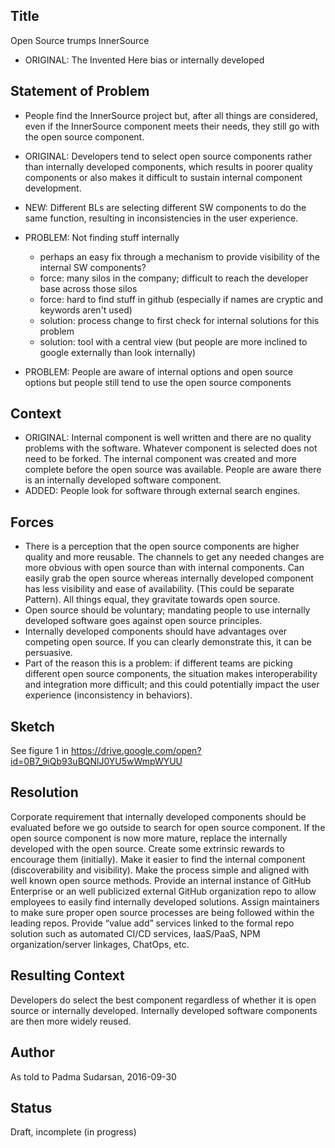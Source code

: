 ## Title
Open Source trumps InnerSource
* ORIGINAL: The Invented Here bias or internally developed

## Statement of Problem
* People find the InnerSource project but, after all things are considered, even if the InnerSource component meets their needs, they still go with the open source component.
* ORIGINAL: Developers tend to select open source components rather than internally developed components, which results in poorer quality components or also makes it difficult to sustain internal component development.
* NEW: Different BLs are selecting different SW components to do the same function, resulting in inconsistencies in the user experience.

* PROBLEM: Not finding stuff internally 
    - perhaps an easy fix through a mechanism to provide visibility of the internal SW components?
    - force: many silos in the company; difficult to reach the developer base across those silos
    - force: hard to find stuff in github (especially if names are cryptic and keywords aren't used)
    - solution: process change to first check for internal solutions for this problem
    - solution: tool with a central view (but people are more inclined to google externally than look internally)
* PROBLEM: People are aware of internal options and open source options but people still tend to use the open source components

## Context
* ORIGINAL: Internal component is well written and there are no quality problems with the software. Whatever component is selected does not need to be forked. The internal component was created and more complete before the open source was available. People are aware there is an internally developed software component.
* ADDED: People look for software through external search engines.

## Forces 
* There is a perception that the open source components are higher quality and more reusable. The channels to get any needed changes are more obvious with open source than with internal components. Can easily grab the open source whereas internally developed component has less visibility and ease of availability. (This could be separate Pattern). All things equal, they gravitate towards open source.
* Open source should be voluntary; mandating people to use internally developed software goes against open source principles.
* Internally developed components should have advantages over competing open source. If you can clearly demonstrate this, it can be persuasive.
* Part of the reason this is a problem: if different teams are picking different open source components, the situation makes interoperability and integration more difficult; and this could potentially impact the user experience (inconsistency in behaviors).

## Sketch
See figure 1 in https://drive.google.com/open?id=0B7_9iQb93uBQNlJ0YU5wWmpWYUU 

## Resolution
Corporate requirement that internally developed components should be evaluated before we go outside to search for open source component. If the open source component is now more mature, replace the internally developed with the open source. Create some extrinsic rewards to encourage them (initially). Make it easier to find the internal component (discoverability and visibility). Make the process simple and aligned with well known open source methods.
Provide an internal instance of GitHub Enterprise or an well publicized external GitHub organization repo to allow employees to easily find internally developed solutions. Assign maintainers to make sure proper open source processes are being followed within the leading repos. Provide “value add” services linked to the formal repo solution such as automated CI/CD services, IaaS/PaaS, NPM organization/server linkages, ChatOps, etc.

## Resulting Context
Developers do select the best component regardless of whether it is open source or internally developed. Internally developed software components are then more widely reused.

## Author
As told to Padma Sudarsan, 2016-09-30

## Status
Draft, incomplete (in progress)

